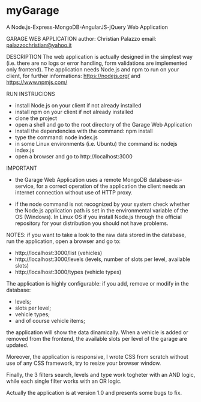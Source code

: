 # myGarage
A Node.js-Express-MongoDB-AngularJS-jQuery Web Application

GARAGE WEB APPLICATION
author: Christian Palazzo
email: palazzochristian@yahoo.it

DESCRIPTION
The web application is actually designed in the simplest way (i.e. there are no logs or error handling, form validations are implemented only frontend). 
The application needs Node.js and npm to run on your client, for further informations: https://nodejs.org/ and https://www.npmjs.com/ 

RUN INSTRUCIONS
- install Node.js on your client if not already installed
- install npm on your client if not already installed
- clone the project
- open a shell and go to the root directory of the Garage Web Application
- install the dependencies with the command: npm install
- type the command: node index.js
- in some Linux environments (i.e. Ubuntu) the command is: nodejs index.js
- open a browser and go to http://localhost:3000

IMPORTANT
 - the Garage Web Application uses a remote MongoDB database-as-service, for a correct operation of the application the client needs an internet connection without use of HTTP proxy.

 - if the node command is not recognized by your system check whether the Node.js application path is set in the environmental variable of the OS (Windows). In Linux OS if you install Node.js through the official repository for your distribution you should not have problems.

NOTES:
 if you want to take a look to the raw data stored in the database, run the application, open a browser and go to:
  - http://localhost:3000/list    (vehicles)
  - http://localhost:3000/levels  (levels, number of slots per level, available slots)
  - http://localhost:3000/types   (vehicle types)

The application is highly configurable: if you add, remove or modify in the database:

- levels;
- slots per level; 
- vehicle types;
- and of course vehicle items; 

the application will show the data dinamically. When a vehicle is added or removed from the frontend, the available slots per level of the garage are updated.

Moreover, the application is responsive, I wrote CSS from scratch without use of any CSS framework, try to resize your browser window. 

Finally, the 3 filters search, levels and type work togheter with an AND logic, while each single filter works with an OR logic.

Actually the application is at version 1.0 and presents some bugs to fix. 